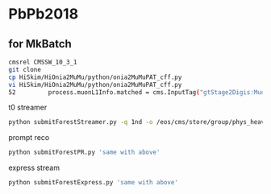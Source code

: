 # PbPb2018
## for MkBatch
```bash
cmsrel CMSSW_10_3_1
git clone 
cp HiSkim/HiOnia2MuMu/python/onia2MuMuPAT_cff.py
vi HiSkim/HiOnia2MuMu/python/onia2MuMuPAT_cff.py
52         process.muonL1Info.matched = cms.InputTag("gtStage2Digis:Muon:RECO") #get correctly L1
```
t0 streamer
```bash
python submitForestStreamer.py -q 1nd -o /eos/cms/store/group/phys_heavyions/dileptons/Data2018/PbPb502TeV/TTrees/test/ -i 325112.txt
```
prompt reco
```bash
python submitForestPR.py 'same with above'
```
express stream
```bash
python submitForestExpress.py 'same with above'
```
